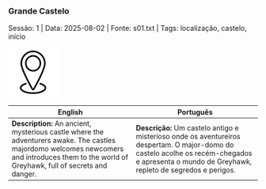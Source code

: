 ### Grande Castelo

Sessão: 1 | Data: 2025-08-02 | Fonte: s01.txt | Tags: localização, castelo, início

![Grande Castelo](blank.png)

| English | Português |
|---------|-----------|
| **Description:** An ancient, mysterious castle where the adventurers awake. The castles majordomo welcomes newcomers and introduces them to the world of Greyhawk, full of secrets and danger. | **Descrição:** Um castelo antigo e misterioso onde os aventureiros despertam. O major-domo do castelo acolhe os recém-chegados e apresenta o mundo de Greyhawk, repleto de segredos e perigos. |


















